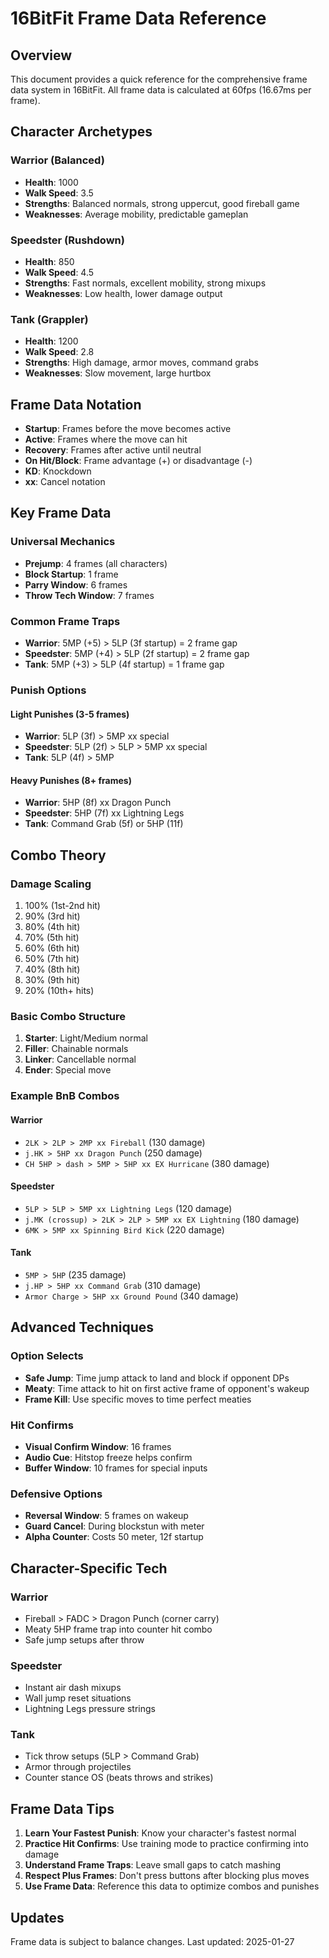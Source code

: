 # 16BitFit Frame Data Reference

## Overview
This document provides a quick reference for the comprehensive frame data system in 16BitFit. All frame data is calculated at 60fps (16.67ms per frame).

## Character Archetypes

### Warrior (Balanced)
- **Health**: 1000
- **Walk Speed**: 3.5
- **Strengths**: Balanced normals, strong uppercut, good fireball game
- **Weaknesses**: Average mobility, predictable gameplan

### Speedster (Rushdown)
- **Health**: 850
- **Walk Speed**: 4.5
- **Strengths**: Fast normals, excellent mobility, strong mixups
- **Weaknesses**: Low health, lower damage output

### Tank (Grappler)
- **Health**: 1200
- **Walk Speed**: 2.8
- **Strengths**: High damage, armor moves, command grabs
- **Weaknesses**: Slow movement, large hurtbox

## Frame Data Notation

- **Startup**: Frames before the move becomes active
- **Active**: Frames where the move can hit
- **Recovery**: Frames after active until neutral
- **On Hit/Block**: Frame advantage (+) or disadvantage (-)
- **KD**: Knockdown
- **xx**: Cancel notation

## Key Frame Data

### Universal Mechanics
- **Prejump**: 4 frames (all characters)
- **Block Startup**: 1 frame
- **Parry Window**: 6 frames
- **Throw Tech Window**: 7 frames

### Common Frame Traps
- **Warrior**: 5MP (+5) > 5LP (3f startup) = 2 frame gap
- **Speedster**: 5MP (+4) > 5LP (2f startup) = 2 frame gap  
- **Tank**: 5MP (+3) > 5LP (4f startup) = 1 frame gap

### Punish Options

#### Light Punishes (3-5 frames)
- **Warrior**: 5LP (3f) > 5MP xx special
- **Speedster**: 5LP (2f) > 5LP > 5MP xx special
- **Tank**: 5LP (4f) > 5MP

#### Heavy Punishes (8+ frames)
- **Warrior**: 5HP (8f) xx Dragon Punch
- **Speedster**: 5HP (7f) xx Lightning Legs
- **Tank**: Command Grab (5f) or 5HP (11f)

## Combo Theory

### Damage Scaling
1. 100% (1st-2nd hit)
2. 90% (3rd hit)
3. 80% (4th hit)
4. 70% (5th hit)
5. 60% (6th hit)
6. 50% (7th hit)
7. 40% (8th hit)
8. 30% (9th hit)
9. 20% (10th+ hits)

### Basic Combo Structure
1. **Starter**: Light/Medium normal
2. **Filler**: Chainable normals
3. **Linker**: Cancellable normal
4. **Ender**: Special move

### Example BnB Combos

#### Warrior
- `2LK > 2LP > 2MP xx Fireball` (130 damage)
- `j.HK > 5HP xx Dragon Punch` (250 damage)
- `CH 5HP > dash > 5MP > 5HP xx EX Hurricane` (380 damage)

#### Speedster  
- `5LP > 5LP > 5MP xx Lightning Legs` (120 damage)
- `j.MK (crossup) > 2LK > 2LP > 5MP xx EX Lightning` (180 damage)
- `6MK > 5MP xx Spinning Bird Kick` (220 damage)

#### Tank
- `5MP > 5HP` (235 damage)
- `j.HP > 5HP xx Command Grab` (310 damage)
- `Armor Charge > 5HP xx Ground Pound` (340 damage)

## Advanced Techniques

### Option Selects
- **Safe Jump**: Time jump attack to land and block if opponent DPs
- **Meaty**: Time attack to hit on first active frame of opponent's wakeup
- **Frame Kill**: Use specific moves to time perfect meaties

### Hit Confirms
- **Visual Confirm Window**: 16 frames
- **Audio Cue**: Hitstop freeze helps confirm
- **Buffer Window**: 10 frames for special inputs

### Defensive Options
- **Reversal Window**: 5 frames on wakeup
- **Guard Cancel**: During blockstun with meter
- **Alpha Counter**: Costs 50 meter, 12f startup

## Character-Specific Tech

### Warrior
- Fireball > FADC > Dragon Punch (corner carry)
- Meaty 5HP frame trap into counter hit combo
- Safe jump setups after throw

### Speedster
- Instant air dash mixups
- Wall jump reset situations  
- Lightning Legs pressure strings

### Tank
- Tick throw setups (5LP > Command Grab)
- Armor through projectiles
- Counter stance OS (beats throws and strikes)

## Frame Data Tips

1. **Learn Your Fastest Punish**: Know your character's fastest normal
2. **Practice Hit Confirms**: Use training mode to practice confirming into damage
3. **Understand Frame Traps**: Leave small gaps to catch mashing
4. **Respect Plus Frames**: Don't press buttons after blocking plus moves
5. **Use Frame Data**: Reference this data to optimize combos and punishes

## Updates
Frame data is subject to balance changes. Last updated: 2025-01-27